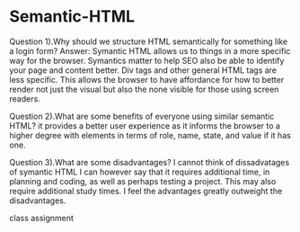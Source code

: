 # Semantic-HTML


Question 1).Why should we structure HTML semantically for something like a login form? 
Answer: Symantic HTML allows us to things in a more specific way for the browser. Symantics matter to help SEO also be able to identify your page and content better. 
Div tags and other general HTML tags are less specific. This allows the browser to have affordance for how to better render not just the visual but also the none visible for those using screen readers. 


Question 2).What are some benefits of everyone using similar semantic HTML? 
it provides a better user experience as it informs the browser to a higher degree with elements in terms of role, name, state, and value if it has one. 


Question 3).What are some disadvantages? 
I cannot think of dissadvatages of symantic HTML I can however say that it requires additional time, in planning and coding, as well as perhaps testing a project. This may also require additional study times. 
I feel the advantages greatly outweight the disadvantages. 


class assignment
